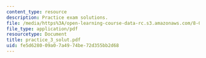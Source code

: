 ```yaml
---
content_type: resource
description: Practice exam solutions.
file: /media/https%3A/open-learning-course-data-rc.s3.amazonaws.com/8-01l-physics-i-classical-mechanics-fall-2005/fe5d628009a07a4974be72d355bb2d68_practice_3_solut.pdf
file_type: application/pdf
resourcetype: Document
title: practice_3_solut.pdf
uid: fe5d6280-09a0-7a49-74be-72d355bb2d68
---
```

